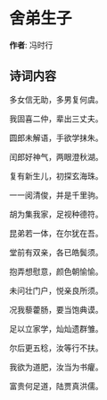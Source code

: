 # 舍弟生子

**作者**: 冯时行

## 诗词内容

多女信无助，多男复何虞。

我固喜二仲，辈出三丈夫。

圆郎未解语，手欲学抹朱。

闰郎好神气，两眼澄秋湖。

复有新生儿，初探玄海珠。

一一阅清俊，并是千里驹。

胡为集我家，足视种德符。

昆弟若一体，在尔犹在吾。

堂前有双亲，各已皓鬓须。

抱弄想慰意，颜色朝愉愉。

未问壮门户，悦亲良所须。

况我藜藿肠，要当饱典谟。

足以立家学，灿灿遗群雏。

尔后更五稔，汝等行不扶。

我欲为道肥，汝当为书癯。

富贵何足道，陆贾真洪儒。

